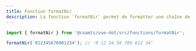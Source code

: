 ```yaml
---
title: Fonction formatNir
description: La fonction `formatNir` permet de formatter une chaîne de caractères assimillée à un NIR.
---
```


<doc-tabs>

<doc-tab-item label="Utilisation">

```ts
import { formatNir } from '@cnamts/vue-dot/src/functions/formatNir';

formatNir('012345678901234'); // '0 12 34 56 789 012 34' 
```

</doc-tab-item>

<doc-tab-item label="API">
<doc-api name="functions/format-nir"></doc-api>
</doc-tab-item>

</doc-tabs>
